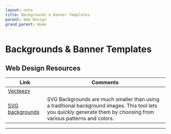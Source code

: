 ```yaml
---
layout: note
title: Backgrounds & Banner Templates
parent: Web Design
grand_parent: Home
---
```


# Backgrounds & Banner Templates

## Web Design Resources

| Link                                                        | Comments                                                                                                                                                            |
| ----------------------------------------------------------- | ------------------------------------------------------------------------------------------------------------------------------------------------------------------- |
| [Vecteezy](https://www.vecteezy.com/free-vector/background) |
| [SVG backgrounds](https://svgbackgrounds.com)               | SVG Backgrounds are much smaller than using a traditional background images. This tool lets you quickly generate them by choosing from various patterns and colors. |

---
